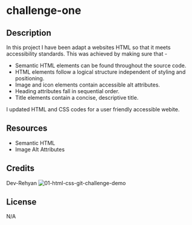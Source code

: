 # challenge-one

## Description
In this project I have been adapt a websites HTML so that it meets accessibility standards. This was achieved by making sure that -

- Semantic HTML elements can be found throughout the source code.
- HTML elements follow a logical structure independent of styling and positioning.
- Image and icon elements contain accessible alt attributes.
- Heading attributes fall in sequential order.
- Title elements contain a concise, descriptive title.

I updated HTML and CSS codes for a user friendly accessible webite.

## Resources
- Semantic HTML
- Image Alt Attributes

## Credits
Dev-Rehyan
![01-html-css-git-challenge-demo](https://github.com/RehyanR/challenge-one/assets/151837449/fbd8bab1-ae63-4147-8959-16dc2af09e7e)


## License
N/A
